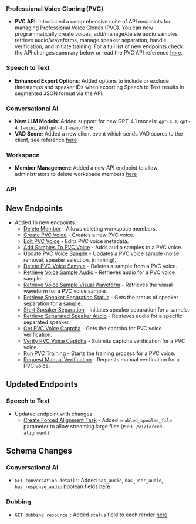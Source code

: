 ### Professional Voice Cloning (PVC)

- **PVC API**: Introduced a comprehensive suite of API endpoints for managing Professional Voice Clones (PVC). You can now programmatically create voices, add/manage/delete audio samples, retrieve audio/waveforms, manage speaker separation, handle verification, and initiate training. For a full list of new endpoints check the API changes summary below or read the PVC API reference [here](/docs/api-reference/voices/pvc/create).

### Speech to Text

- **Enhanced Export Options**: Added options to include or exclude timestamps and speaker IDs when exporting Speech to Text results in segmented JSON format via the API.

### Conversational AI

- **New LLM Models**: Added support for new GPT-4.1 models: `gpt-4.1`, `gpt-4.1-mini`, and `gpt-4.1-nano` [here](/docs/api-reference/agents/create#request.body.conversation_config.agent.prompt.llm)
- **VAD Score**: Added a new client event which sends VAD scores to the client, see reference [here](/docs/conversational-ai/customization/events/client-events#vad_score)

### Workspace

- **Member Management**: Added a new API endpoint to allow administrators to delete workspace members [here](/docs/api-reference/workspace/delete-member)

### API

<Accordion title="View API changes">

## New Endpoints

- Added 16 new endpoints:
  - [Delete Member](/docs/api-reference/workspace/delete-member) - Allows deleting workspace members.
  - [Create PVC Voice](/docs/api-reference/voices/pvc/create) - Creates a new PVC voice.
  - [Edit PVC Voice](/docs/api-reference/voices/pvc/update) - Edits PVC voice metadata.
  - [Add Samples To PVC Voice](/docs/api-reference/voices/pvc/samples/add) - Adds audio samples to a PVC voice.
  - [Update PVC Voice Sample](/docs/api-reference/voices/pvc/samples/update) - Updates a PVC voice sample (noise removal, speaker selection, trimming).
  - [Delete PVC Voice Sample](/docs/api-reference/voices/pvc/samples/delete) - Deletes a sample from a PVC voice.
  - [Retrieve Voice Sample Audio](/docs/api-reference/voices/pvc/samples/audio/get) - Retrieves audio for a PVC voice sample.
  - [Retrieve Voice Sample Visual Waveform](/docs/api-reference/voices/pvc/samples/waveform/get) - Retrieves the visual waveform for a PVC voice sample.
  - [Retrieve Speaker Separation Status](/docs/api-reference/voices/pvc/samples/speakers/get-status) - Gets the status of speaker separation for a sample.
  - [Start Speaker Separation](/docs/api-reference/voices/pvc/samples/speakers/start-separation) - Initiates speaker separation for a sample.
  - [Retrieve Separated Speaker Audio](/docs/api-reference/voices/pvc/samples/speakers/audio/get) - Retrieves audio for a specific separated speaker.
  - [Get PVC Voice Captcha](/docs/api-reference/voices/pvc/verification/get-captcha) - Gets the captcha for PVC voice verification.
  - [Verify PVC Voice Captcha](/docs/api-reference/voices/pvc/verification/verify-captcha) - Submits captcha verification for a PVC voice.
  - [Run PVC Training](/docs/api-reference/voices/pvc/train) - Starts the training process for a PVC voice.
  - [Request Manual Verification](/docs/api-reference/voices/pvc/verification/request-manual) - Requests manual verification for a PVC voice.

## Updated Endpoints

### Speech to Text

- Updated endpoint with changes:
  - [Create Forced Alignment Task](/docs/api-reference/forced-alignment/create#request.body.enabled_spooled_file) - Added `enabled_spooled_file` parameter to allow streaming large files (`POST /v1/forced-alignment`).

## Schema Changes

### Conversational AI

- `GET conversation details`: Added `has_audio`, `has_user_audio`, `has_response_audio` boolean fields [here](/docs/api-reference/conversations/get-conversation#response.body.has_audio)

### Dubbing

- `GET dubbing resource `: Added `status` field to each render [here](/docs/api-reference/dubbing/get-dubbing-resource#response.body.renders.status)

</Accordion>
